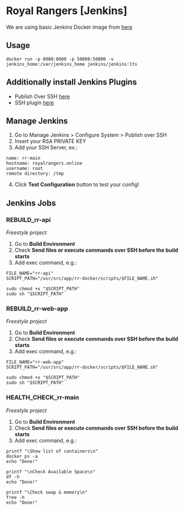 # Royal Rangers [Jenkins]

We are using basic Jenkins Docker image from [here](https://github.com/jenkinsci/docker)

## Usage
```
docker run -p 8080:8080 -p 50000:50000 -v jenkins_home:/var/jenkins_home jenkins/jenkins:lts
```

## Additionally install Jenkins Plugins

- Publish Over SSH [here](http://wiki.jenkins-ci.org/display/JENKINS/Publish+Over+SSH+Plugin)
- SSH plugin [here](https://wiki.jenkins.io/display/JENKINS/SSH+plugin)

## Manage Jenkins

1. Go to Manage Jenkins > Configure System > Publish over SSH
2. Insert your RSA PRIVATE KEY
3. Add your SSH Server, ex.:

```
name: rr-main
hostname: royalrangers.online
username: root
remote directory: /tmp
```

4. Click **Test Configuration** button to test your config!

## Jenkins Jobs

### REBUILD_rr-api 
*Freestyle project*

1. Go to ****Build Environment****
2. Check ****Send files or execute commands over SSH before the build starts**** 
3. Add exec command, e.g.:

```
FILE_NAME="rr-api"
SCRIPT_PATH="/usr/src/app/rr-docker/scripts/$FILE_NAME.sh"

sudo chmod +x "$SCRIPT_PATH"
sudo sh "$SCRIPT_PATH"
```

### REBUILD_rr-web-app 
*Freestyle project*

1. Go to ****Build Environment****
2. Check ****Send files or execute commands over SSH before the build starts**** 
3. Add exec command, e.g.:

```
FILE_NAME="rr-web-app"
SCRIPT_PATH="/usr/src/app/rr-docker/scripts/$FILE_NAME.sh"

sudo chmod +x "$SCRIPT_PATH"
sudo sh "$SCRIPT_PATH"
```

### HEALTH_CHECK_rr-main 
*Freestyle project*

1. Go to ****Build Environment****
2. Check ****Send files or execute commands over SSH before the build starts**** 
3. Add exec command, e.g.:

```
printf "\Show list of containers\n"
docker ps -a
echo "Done!"
```

```
printf "\nCheck Available Space\n"
df -h
echo "Done!"
```

```
printf "\Check swap & memory\n"
free -h
echo "Done!"
```




